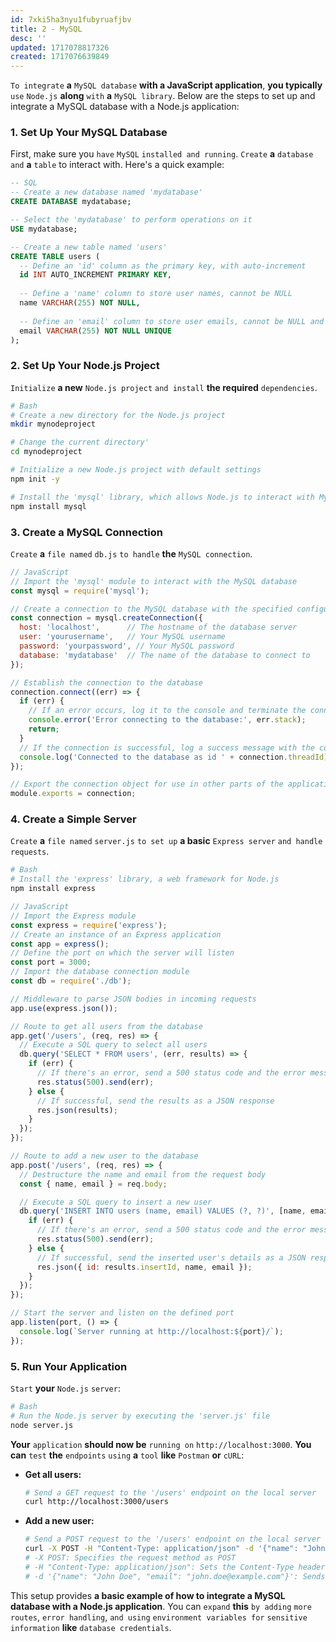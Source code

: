 ```yaml
---
id: 7xki5ha3nyu1fubyruafjbv
title: 2 - MySQL
desc: ''
updated: 1717078817326
created: 1717076639849
---
```


`To integrate` **a** `MySQL database` **with a JavaScript application**, **you typically** `use` `Node.js` **along** `with` **a** `MySQL library`. Below are the steps to set up and integrate a MySQL database with a Node.js application:

### 1. Set Up Your MySQL Database
First, make sure you `have` `MySQL` `installed and running`. `Create` **a** `database and` **a** `table` to interact with. Here's a quick example:

```sql
-- SQL
-- Create a new database named 'mydatabase'
CREATE DATABASE mydatabase;

-- Select the 'mydatabase' to perform operations on it
USE mydatabase;

-- Create a new table named 'users'
CREATE TABLE users (
  -- Define an 'id' column as the primary key, with auto-increment
  id INT AUTO_INCREMENT PRIMARY KEY,
  
  -- Define a 'name' column to store user names, cannot be NULL
  name VARCHAR(255) NOT NULL,
  
  -- Define an 'email' column to store user emails, cannot be NULL and must be unique
  email VARCHAR(255) NOT NULL UNIQUE
);
```

### 2. Set Up Your Node.js Project
`Initialize` **a new** `Node.js project` `and install` **the required** `dependencies`.

```bash
# Bash
# Create a new directory for the Node.js project
mkdir mynodeproject

# Change the current directory'
cd mynodeproject

# Initialize a new Node.js project with default settings
npm init -y

# Install the 'mysql' library, which allows Node.js to interact with MySQL databases
npm install mysql
```

### 3. Create a MySQL Connection
`Create` **a** `file named` `db.js` `to handle` **the** `MySQL connection`.

```javascript
// JavaScript
// Import the 'mysql' module to interact with the MySQL database
const mysql = require('mysql');

// Create a connection to the MySQL database with the specified configuration
const connection = mysql.createConnection({
  host: 'localhost',      // The hostname of the database server
  user: 'yourusername',   // Your MySQL username
  password: 'yourpassword', // Your MySQL password
  database: 'mydatabase'  // The name of the database to connect to
});

// Establish the connection to the database
connection.connect((err) => {
  if (err) {
    // If an error occurs, log it to the console and terminate the connection attempt
    console.error('Error connecting to the database:', err.stack);
    return;
  }
  // If the connection is successful, log a success message with the connection ID
  console.log('Connected to the database as id ' + connection.threadId);
});

// Export the connection object for use in other parts of the application
module.exports = connection;
```

### 4. Create a Simple Server
`Create` **a** `file named` `server.js` `to set up` **a basic** `Express server` `and handle requests`.

```bash
# Bash
# Install the 'express' library, a web framework for Node.js
npm install express
```

```javascript
// JavaScript
// Import the Express module
const express = require('express');
// Create an instance of an Express application
const app = express();
// Define the port on which the server will listen
const port = 3000;
// Import the database connection module
const db = require('./db');

// Middleware to parse JSON bodies in incoming requests
app.use(express.json());

// Route to get all users from the database
app.get('/users', (req, res) => {
  // Execute a SQL query to select all users
  db.query('SELECT * FROM users', (err, results) => {
    if (err) {
      // If there's an error, send a 500 status code and the error message
      res.status(500).send(err);
    } else {
      // If successful, send the results as a JSON response
      res.json(results);
    }
  });
});

// Route to add a new user to the database
app.post('/users', (req, res) => {
  // Destructure the name and email from the request body
  const { name, email } = req.body;

  // Execute a SQL query to insert a new user
  db.query('INSERT INTO users (name, email) VALUES (?, ?)', [name, email], (err, results) => {
    if (err) {
      // If there's an error, send a 500 status code and the error message
      res.status(500).send(err);
    } else {
      // If successful, send the inserted user's details as a JSON response
      res.json({ id: results.insertId, name, email });
    }
  });
});

// Start the server and listen on the defined port
app.listen(port, () => {
  console.log(`Server running at http://localhost:${port}/`);
});
```

### 5. Run Your Application
`Start` **your** `Node.js` `server`:

```bash
# Bash
# Run the Node.js server by executing the 'server.js' file
node server.js
```

**Your** `application` **should now be** `running on` `http://localhost:3000`. **You can** `test` **the** `endpoints` `using` **a** `tool` **like** `Postman` **or** `cURL`:

- **Get all users:**

  ```bash
  # Send a GET request to the '/users' endpoint on the local server 
  curl http://localhost:3000/users
  ```

- **Add a new user:**

    ```bash
    # Send a POST request to the '/users' endpoint on the local server
    curl -X POST -H "Content-Type: application/json" -d '{"name": "John Doe", "email": "john.doe@example.com"}' http://localhost:3000/users
    # -X POST: Specifies the request method as POST
    # -H "Content-Type: application/json": Sets the Content-Type header to 'application/json' indicating that the request body contains JSON data
    # -d '{"name": "John Doe", "email": "john.doe@example.com"}': Sends the specified JSON data as the request body
    ```

This setup provides **a basic example of how to integrate a MySQL database with a Node.js application**. You can `expand` **this** `by adding` `more routes`, `error handling`, `and using` `environment variables for` `sensitive information` **like** `database credentials`.